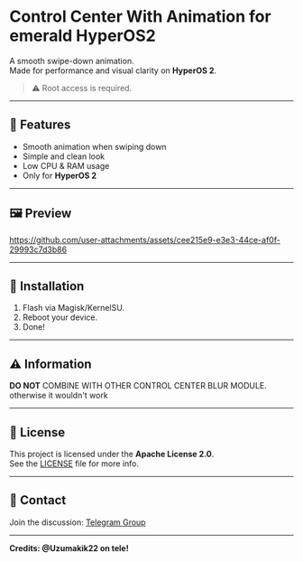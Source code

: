 # Control Center With Animation for emerald HyperOS2

A smooth swipe-down animation.  
Made for performance and visual clarity on **HyperOS 2**.
> ⚠️ Root access is required.

---

## 📌 Features

- Smooth animation when swiping down
- Simple and clean look
- Low CPU & RAM usage
- Only for **HyperOS 2**

---

## 🖼️ Preview


https://github.com/user-attachments/assets/cee215e9-e3e3-44ce-af0f-29993c7d3b86


---


## 📎 Installation

1. Flash via Magisk/KernelSU.
2. Reboot your device.
3. Done!

---


## ⚠️ Information

**DO NOT** COMBINE WITH OTHER CONTROL CENTER BLUR MODULE. otherwise it wouldn't work
   

---

## 📄 License

This project is licensed under the **Apache License 2.0**.  
See the [LICENSE](./LICENSE) file for more info.

---

## 💬 Contact

Join the discussion: [Telegram Group](https://t.me/EmeraldDiscuss)  

---

**Credits: @Uzumakik22 on tele!**

